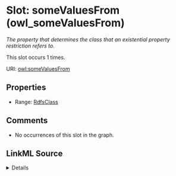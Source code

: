 

# Slot: someValuesFrom (owl_someValuesFrom)


_The property that determines the class that an existential property restriction refers to._






This slot occurs 1 times.


URI: [owl:someValuesFrom](http://www.w3.org/2002/07/owl#someValuesFrom)



<!-- no inheritance hierarchy -->








## Properties

* Range: [RdfsClass](../classes/RdfsClass.md)





## Comments

* No occurrences of this slot in the graph.



## LinkML Source

<details>

```yaml
name: owl_someValuesFrom
description: The property that determines the class that an existential property restriction
  refers to.
title: someValuesFrom
comments:
- No occurrences of this slot in the graph.
from_schema: okns:owl-rdf-rdfs
source: http://www.w3.org/2002/07/owl#
domain: owl_Restriction
slot_uri: owl:someValuesFrom
range: rdfs_Class

```
</details>